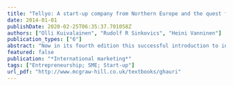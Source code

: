```yaml
---
title: "Tellyo: A start-up company from Northern Europe and the quest for customers and markets"
date: 2014-01-01
publishDate: 2020-02-25T06:35:37.701058Z
authors: ["Olli Kuivalainen", "Rudolf R Sinkovics", "Heini Vanninen"]
publication_types: ["6"]
abstract: "Now in its fourth edition this successful introduction to international marketing has been thoroughly revised, updated and developed throughout to reflect the most recent developments in today’s dynamic business environment. Contemporary, engaging, and accessible, International Marketing is essential reading for the aspiring practitioner. Here you can find a host of information about the book and a range of downloadable supplements for students and lecturers."
featured: false
publication: "*International marketing*"
tags: ["Entrepreneurship; SME; Start-up"]
url_pdf: "http://www.mcgraw-hill.co.uk/textbooks/ghauri"
---
```


